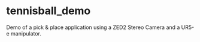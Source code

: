 # tennisball_demo
Demo of a pick &amp; place application using a ZED2 Stereo Camera and a UR5-e manipulator.
